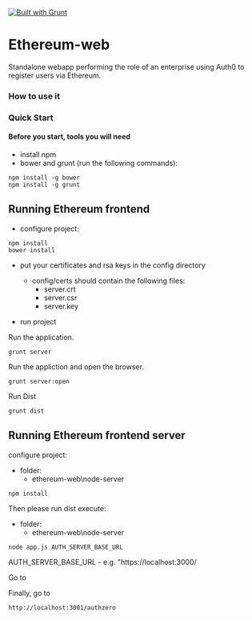[![Built with Grunt](https://cdn.gruntjs.com/builtwith.png)](http://gruntjs.com/)

Ethereum-web
============
Standalone webapp performing the role of an enterprise using Auth0 to register users via Ethereum.

### How to use it

### Quick Start

#### Before you start, tools you will need

* install npm
* bower and grunt (run the following commands):

```script
npm install -g bower
npm install -g grunt
```

## Running Ethereum frontend

* configure project:

```script
npm install
bower install
```

* put your certificates and rsa keys in the config directory
  * config/certs should contain the following files:
    * server.crt
	* server.csr
	* server.key

* run project

Run the application. 

`grunt server`

Run the appliction and open the browser.

`grunt server:open` 

Run Dist

`grunt dist` 


## Running Ethereum frontend server

configure project:
* folder:
  * ethereum-web\node-server

```script
npm install
```

Then please run dist execute:

* folder:
  * ethereum-web\node-server

```script
node app.js AUTH_SERVER_BASE_URL
```

AUTH_SERVER_BASE_URL - e.g. "https://localhost:3000/

Go to 

Finally, go to

`http://localhost:3001/authzero`
